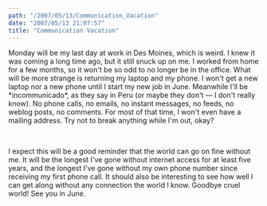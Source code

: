 ```yaml
---
path: "/2007/05/13/Communication_Vacation" 
date: "2007/05/13 21:07:57" 
title: "Communication Vacation" 
---
```

<p>Monday will be my last day at work in Des Moines, which is weird. I knew it was coming a long time ago, but it still snuck up on me. I worked from home for a few months, so it won't be so odd to no longer be in the office. What will be more strange is returning my laptop and my phone. I won't get a new laptop nor a new phone until I start my new job in June. Meanwhile I'll be *incommunicado*, as they say in Peru (or maybe they don't &#8212; I don't really know). No phone calls, no emails, no instant messages, no feeds, no weblog posts, no comments. For most of that time, I won't even have a mailing address. Try not to break anything while I'm out, okay?</p><br><p>I expect this will be a good reminder that the world can go on fine without me. It will be the longest I've gone without internet access for at least five years, and the longest I've gone without my own phone number since receiving my first phone call. It should also be interesting to see how well I can get along without any connection the world I know. Goodbye cruel world! See you in June.</p>